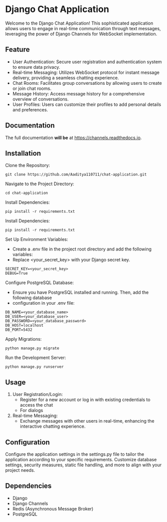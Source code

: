 Django Chat Application
======================

Welcome to the Django Chat Application! This sophisticated application allows users to engage in real-time communication through text messages, leveraging the power of Django Channels for WebSocket implementation.

Feature
-------------

- User Authentication: Secure user registration and authentication system to ensure data privacy.
- Real-time Messaging: Utilizes WebSocket protocol for instant message delivery, providing a seamless chatting experience.
- Chat Rooms: Facilitates group conversations by allowing users to create or join chat rooms.
- Message History: Access message history for a comprehensive overview of conversations.
- User Profiles: Users can customize their profiles to add personal details and preferences.

Documentation
-------------

The full documentation **will be** at <https://channels.readthedocs.io>.

Installation
----------

Clone the Repository:

    git clone https://github.com/Aaditya110711/chat-application.git

Navigate to the Project Directory:

    cd chat-application


Install Dependencies:

    pip install -r requirements.txt

Install Dependencies:

    pip install -r requirements.txt

Set Up Environment Variables:

- Create a .env file in the project root directory and add the following variables:
- Replace <your_secret_key> with your Django secret key.
```
SECRET_KEY=<your_secret_key>
DEBUG=True
```

Configure PostgreSQL Database:

- Ensure you have PostgreSQL installed and running. Then, add the following database 
- configuration in your .env file:


```
DB_NAME=<your_database_name>
DB_USER=<your_database_user>
DB_PASSWORD=<your_database_password>
DB_HOST=localhost
DB_PORT=5432
```

Apply Migrations:

    python manage.py migrate

Run the Development Server:

    python manage.py runserver


Usage
--------

  1. User Registration/Login:
      - Register for a new account or log in with existing credentials to access the chat 
      - For dialogs
  2. Real-time Messaging:
      - Exchange messages with other users in real-time, enhancing the interactive chatting experience.


Configuration
-------------

Configure the application settings in the settings.py file to tailor the application according to your specific requirements. Customize database settings, security measures, static file handling, and more to align with your project needs.


Dependencies
--------------------
- Django
- Django Channels
- Redis (Asynchronous Message Broker)
- PostgreSQL
